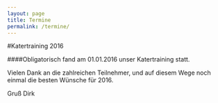 ```yaml
---
layout: page
title: Termine
permalink: /termine/
---
```


#Katertraining 2016

####Obligatorisch fand am 01.01.2016 unser Katertraining statt.

Vielen Dank an die zahlreichen Teilnehmer, und auf diesem Wege noch einmal die besten Wünsche für 2016.

Gruß Dirk